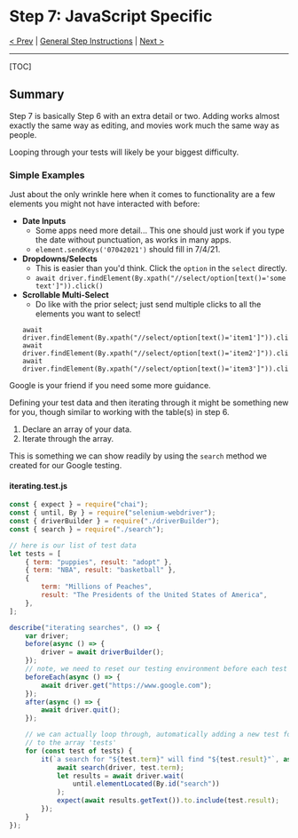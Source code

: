 # Step 7: JavaScript Specific

[< Prev](./js6.md) | [General Step Instructions](../step7.md) | [Next >](./js8.md)

---

[TOC]

## Summary

Step 7 is basically Step 6 with an extra detail or two. Adding works almost exactly the same way as editing, and movies work much the same way as people.

Looping through your tests will likely be your biggest difficulty.

### Simple Examples

Just about the only wrinkle here when it comes to functionality are a few elements you might not have interacted with before:
* **Date Inputs**
    * Some apps need more detail... This one should just work if you type the date without punctuation, as works in many apps.
    * `element.sendKeys('07042021')` should fill in 7/4/21.
* **Dropdowns/Selects**
    * This is easier than you'd think. Click the `option` in the `select` directly.
    * `await driver.findElement(By.xpath("//select/option[text()='some text']")).click()`
* **Scrollable Multi-Select**
    * Do like with the prior select; just send multiple clicks to all the elements you want to select!
    ```
    await driver.findElement(By.xpath("//select/option[text()='item1']")).click()
    await driver.findElement(By.xpath("//select/option[text()='item2']")).click()
    await driver.findElement(By.xpath("//select/option[text()='item3']")).click()
    ```

Google is your friend if you need some more guidance.

Defining your test data and then iterating through it might be something new for you, though similar to working with the table(s) in step 6.

1. Declare an array of your data.
2. Iterate through the array.

This is something we can show readily by using the `search` method we created for our Google testing.

#### iterating.test.js

```javascript
const { expect } = require("chai");
const { until, By } = require("selenium-webdriver");
const { driverBuilder } = require("./driverBuilder");
const { search } = require("./search");

// here is our list of test data
let tests = [
    { term: "puppies", result: "adopt" },
    { term: "NBA", result: "basketball" },
    {
        term: "Millions of Peaches",
        result: "The Presidents of the United States of America",
    },
];

describe("iterating searches", () => {
    var driver;
    before(async () => {
        driver = await driverBuilder();
    });
    // note, we need to reset our testing environment before each test (reload Google)
    beforeEach(async () => {
        await driver.get("https://www.google.com");
    });
    after(async () => {
        await driver.quit();
    });

    // we can actually loop through, automatically adding a new test for every item we add
    // to the array 'tests'
    for (const test of tests) {
        it(`a search for "${test.term}" will find "${test.result}"`, async () => {
            await search(driver, test.term);
            let results = await driver.wait(
                until.elementLocated(By.id("search"))
            );
            expect(await results.getText()).to.include(test.result);
        });
    }
});
```

<!-- ## Tutorials/Docs

-  -->